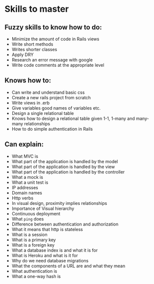 # Skills to master
## Fuzzy skills to know how to do:

* Minimize the amount of code in Rails views
* Write short methods
* Writes shorter classes
* Apply DRY
* Research an error message with google
* Write code comments at the appropriate level

## Knows how to:
* Can write and understand basic css
* Create a new rails project from scratch
* Write views in .erb
* Give variables good names of variables etc.
* Design a single relational table
* Knows how to design a relational table given 1-1, 1-many and many-many relationships
* How to do simple authentication in Rails

## Can explain:
* What MVC is
* What part of the application is handled by the model
* What part of the application is handled by the view
* What part of the application is handled by the controller
* What a mock is
* What a unit test is
* IP addresses
* Domain names
* Http verbs
* In visual design, proximity implies relationships
* Importance of Visual hierarchy
* Continuous deployment
* What `ping` does
* Difference between authentication and authorization
* What it means that http is stateless
* What is a session
* What is a primary key
* What is a foreign key
* What a database index is and what it is for
* What is Heroku and what is it for
* Why do we need database migrations
* What the components of a URL are and what they mean
* What authentication is
* What a one-way hash is



